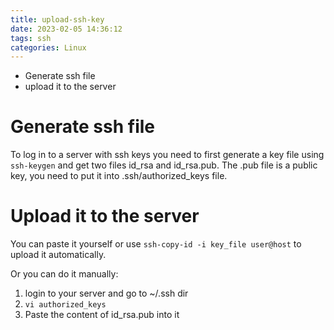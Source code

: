```yaml
---
title: upload-ssh-key
date: 2023-02-05 14:36:12
tags: ssh
categories: Linux
---
```


* Generate ssh file
* upload it to the server

<!--more-->

# Generate ssh file

To log in to a server with ssh keys you need to first generate a key file using `ssh-keygen` and get two files id_rsa and id_rsa.pub. The .pub file is a public key, you need to put it into .ssh/authorized_keys file. 

# Upload it to the server

You can paste it yourself or use `ssh-copy-id -i key_file user@host` to upload it automatically.

Or you can do it manually:

1. login to your server and go to ~/.ssh dir
2. `vi authorized_keys`
3. Paste the content of id_rsa.pub into it
